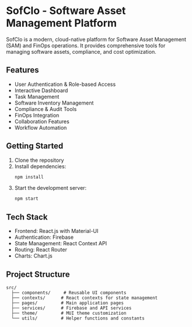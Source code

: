 # SofClo - Software Asset Management Platform

SofClo is a modern, cloud-native platform for Software Asset Management (SAM) and FinOps operations. It provides comprehensive tools for managing software assets, compliance, and cost optimization.

## Features

- User Authentication & Role-based Access
- Interactive Dashboard
- Task Management
- Software Inventory Management
- Compliance & Audit Tools
- FinOps Integration
- Collaboration Features
- Workflow Automation

## Getting Started

1. Clone the repository
2. Install dependencies:
   ```bash
   npm install
   ```
3. Start the development server:
   ```bash
   npm start
   ```

## Tech Stack

- Frontend: React.js with Material-UI
- Authentication: Firebase
- State Management: React Context API
- Routing: React Router
- Charts: Chart.js

## Project Structure

```
src/
  ├── components/     # Reusable UI components
  ├── contexts/      # React contexts for state management
  ├── pages/         # Main application pages
  ├── services/      # Firebase and API services
  ├── theme/         # MUI theme customization
  └── utils/         # Helper functions and constants
```

